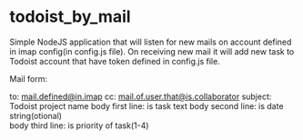 # todoist_by_mail
Simple NodeJS application that will listen for new mails on account defined in imap config(in config.js file). On receiving new mail it will add new task to Todoist account that have token defined in config.js file.

Mail form:

to: mail.defined@in.imap
cc: mail.of.user.that@is.collaborator
subject: Todoist project name
body first line: is task text
body second line:  is date string(otional)    
body third line: is priority of task(1-4)
